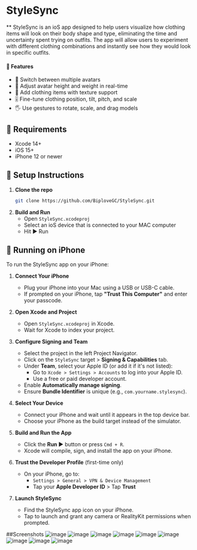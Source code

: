 # StyleSync

** StyleSync is an ioS app designed to help users visualize how clothing items will look on their body shape and type, eliminating the time and uncertainty spent trying on outfits. The app will allow users to experiment with different clothing combinations and instantly see how they would look in specific outfits. 

#### 🚀 Features

- 🔁 Switch between multiple avatars
- 🧍 Adjust avatar height and weight in real-time
- 🧢 Add clothing items with texture support
- 🎚️ Fine-tune clothing position, tilt, pitch, and scale
- 🖐️ Use gestures to rotate, scale, and drag models

## 🧰 Requirements

- Xcode 14+
- iOS 15+
- iPhone 12 or newer

## 🔧 Setup Instructions

1. **Clone the repo**
   ```bash
   git clone https://github.com/BiploveGC/StyleSync.git
   ```
2. **Build and Run**
   - Open `StyleSync.xcodeproj`
   - Select an ioS device that is connected to your MAC computer
   - Hit ▶️ Run

## 📱 Running on iPhone

To run the StyleSync app on your iPhone:

1. **Connect Your iPhone**
   - Plug your iPhone into your Mac using a USB or USB-C cable.
   - If prompted on your iPhone, tap **"Trust This Computer"** and enter your passcode.

2. **Open Xcode and Project**
   - Open `StyleSync.xcodeproj` in Xcode.
   - Wait for Xcode to index your project.

3. **Configure Signing and Team**
   - Select the project in the left Project Navigator.
   - Click on the `StyleSync` target > **Signing & Capabilities** tab.
   - Under **Team**, select your Apple ID (or add it if it's not listed):
     - Go to `Xcode > Settings > Accounts` to log into your Apple ID.
     - Use a free or paid developer account.
   - Enable **Automatically manage signing**.
   - Ensure **Bundle Identifier** is unique (e.g., `com.yourname.stylesync`).

4. **Select Your Device**
   - Connect your iPhone and wait until it appears in the top device bar.
   - Choose your iPhone as the build target instead of the simulator.

5. **Build and Run the App**
   - Click the **Run ▶️** button or press `Cmd + R`.
   - Xcode will compile, sign, and install the app on your iPhone.

6. **Trust the Developer Profile** (first-time only)
   - On your iPhone, go to:
     - `Settings > General > VPN & Device Management`
     - Tap your **Apple Developer ID** > Tap **Trust**

7. **Launch StyleSync**
   - Find the StyleSync app icon on your iPhone.
   - Tap to launch and grant any camera or RealityKit permissions when prompted.

##Screenshots
![image](https://github.com/user-attachments/assets/852640d9-88ea-41f6-a51e-3b89ca147afa)
![image](https://github.com/user-attachments/assets/1e2a9e89-428d-48ea-aa13-acdcfc0d1d94)
![image](https://github.com/user-attachments/assets/1b10e972-6ffc-4c6d-9d29-f755bd2ac04f)
![image](https://github.com/user-attachments/assets/09d505af-dafc-4b0e-a5d0-44471202deb9)
![image](https://github.com/user-attachments/assets/055f902c-ebc1-4e9a-86fd-f03cf28398fd)
![image](https://github.com/user-attachments/assets/93d36c1a-cb39-47fb-b7ca-9bf8ea9e4510)
![image](https://github.com/user-attachments/assets/7b61814b-bb35-472a-b3fc-d98a9c086f04)
![image](https://github.com/user-attachments/assets/12c37f4f-749f-458d-92db-cf907a01729d)
![image](https://github.com/user-attachments/assets/f9f15d5a-7baf-41a4-9d31-7afb363a9e34)








